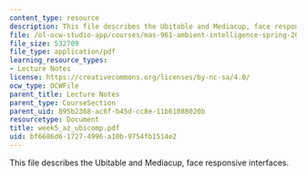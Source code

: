 ```yaml
---
content_type: resource
description: This file describes the Ubitable and Mediacup, face responsive interfaces.
file: /ol-ocw-studio-app/courses/mas-961-ambient-intelligence-spring-2005/bf6686d617274996a10b9754fb1514e2_week5_az_ubicomp.pdf
file_size: 532709
file_type: application/pdf
learning_resource_types:
- Lecture Notes
license: https://creativecommons.org/licenses/by-nc-sa/4.0/
ocw_type: OCWFile
parent_title: Lecture Notes
parent_type: CourseSection
parent_uid: 895b2368-ac6f-b45d-cc8e-11b61088020b
resourcetype: Document
title: week5_az_ubicomp.pdf
uid: bf6686d6-1727-4996-a10b-9754fb1514e2
---
```

This file describes the Ubitable and Mediacup, face responsive interfaces.